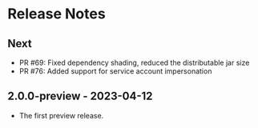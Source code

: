 # Release Notes

## Next

* PR #69: Fixed dependency shading, reduced the distributable jar size
* PR #76: Added support for service account impersonation

## 2.0.0-preview - 2023-04-12

* The first preview release.
